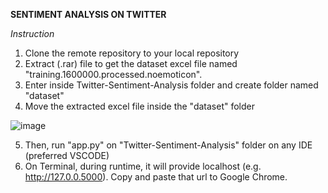 **SENTIMENT ANALYSIS ON TWITTER**

*Instruction*
1. Clone the remote repository to your local repository
2. Extract (.rar) file to get the dataset excel file named "training.1600000.processed.noemoticon".
3. Enter inside Twitter-Sentiment-Analysis folder and create folder named "dataset"
4. Move the extracted excel file inside the "dataset" folder

![image](https://github.com/PeezzaPy/Twitter-Sentiment-Analysis/assets/66209956/44ad6197-edfd-4ab8-b54e-b3bcbc3c7c34)

5. Then, run "app.py" on "Twitter-Sentiment-Analysis" folder on any IDE (preferred VSCODE)
6. On Terminal, during runtime, it will provide localhost (e.g. http://127.0.0.5000). Copy and paste that url to Google Chrome.
